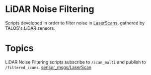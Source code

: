 # LiDAR Noise Filtering

Scripts developed in order to filter noise in [LaserScans](http://docs.ros.org/en/noetic/api/sensor_msgs/html/msg/LaserScan.html), gathered by TALOS's LiDAR sensors. 

# Topics

LiDAR Noise Filtering scripts subscribe to `/scan_multi` and publish to `/filtered_scans`. [sensor_msgs/LaserScan](http://docs.ros.org/en/api/sensor_msgs/html/msg/LaserScan.html)
